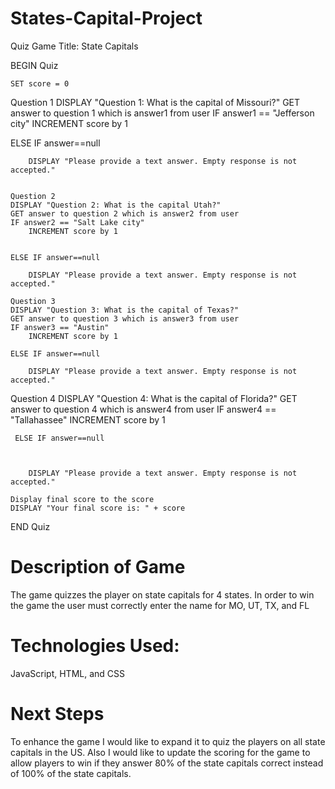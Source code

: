 # States-Capital-Project
Quiz Game Title: State Capitals

BEGIN Quiz

    SET score = 0

   Question 1
    DISPLAY "Question 1: What is the capital of Missouri?"
    GET  answer to question 1 which is answer1 from user
    IF answer1 == "Jefferson city"
        INCREMENT score by 1

   ELSE IF answer==null

        DISPLAY "Please provide a text answer. Empty response is not accepted."
    

    Question 2
    DISPLAY "Question 2: What is the capital Utah?"
    GET answer to question 2 which is answer2 from user
    IF answer2 == "Salt Lake city"
        INCREMENT score by 1


    ELSE IF answer==null

        DISPLAY "Please provide a text answer. Empty response is not accepted."

    Question 3
    DISPLAY "Question 3: What is the capital of Texas?"
    GET answer to question 3 which is answer3 from user
    IF answer3 == "Austin"
        INCREMENT score by 1

    ELSE IF answer==null

        DISPLAY "Please provide a text answer. Empty response is not accepted."

Question 4
    DISPLAY "Question 4: What is the capital of Florida?"
    GET answer to question 4 which is answer4 from user
    IF answer4 == "Tallahassee"
        INCREMENT score by 1
    

     ELSE IF answer==null

     

        DISPLAY "Please provide a text answer. Empty response is not accepted."

    Display final score to the score
    DISPLAY "Your final score is: " + score

END Quiz


# Description of Game

The game quizzes the player on state capitals for 4 states. In order to win the game the user must correctly enter the name for MO, UT, TX, and FL

# Technologies Used: 
JavaScript, HTML, and CSS

# Next Steps
To enhance the game I would like to expand it to quiz the players on all state capitals in the US. Also I would like to update the scoring for the game to allow players to win if they answer 80% of the state capitals correct instead of 100% of the state capitals.



